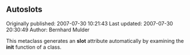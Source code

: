 ## Autoslots 
Originally published: 2007-07-30 10:21:43 
Last updated: 2007-07-30 20:30:49 
Author: Bernhard Mulder 
 
This metaclass generates an __slot__ attribute automatically by examining the __init__ function of a class.